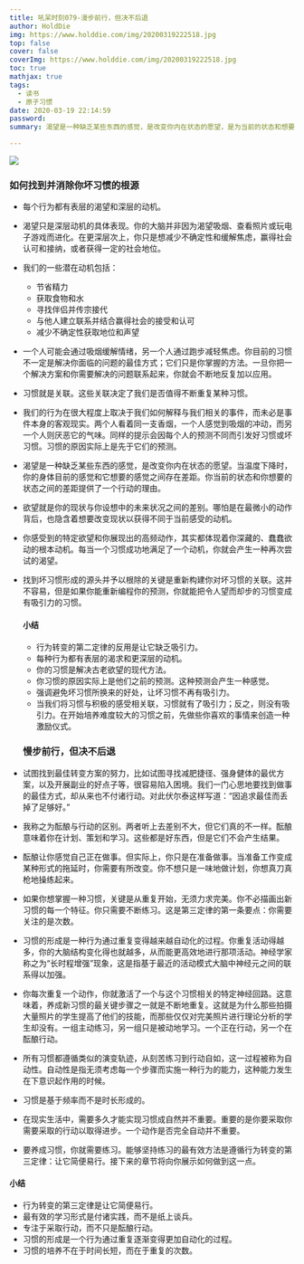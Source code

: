 ```yaml
---
title: 吼呆时刻079-漫步前行，但决不后退
author: HoldDie
img: https://www.holddie.com/img/20200319222518.jpg
top: false
cover: false
coverImg: https://www.holddie.com/img/20200319222518.jpg
toc: true
mathjax: true
tags:
  - 读书
  - 原子习惯
date: 2020-03-19 22:14:59
password:
summary: 渴望是一种缺乏某些东西的感觉，是改变你内在状态的愿望，是为当前的状态和想要的状态之间的差距提供了一个行动的理由。

---
```


![](https://www.holddie.com/img/20200319222518.jpg)

### 如何找到并消除你坏习惯的根源

- 每个行为都有表层的渴望和深层的动机。

- 渴望只是深层动机的具体表现。你的大脑并非因为渴望吸烟、查看照片或玩电子游戏而进化。在更深层次上，你只是想减少不确定性和缓解焦虑，赢得社会认可和接纳，或者获得一定的社会地位。

- 我们的一些潜在动机包括：

  - 节省精力
  - 获取食物和水
  - 寻找伴侣并传宗接代
  - 与他人建立联系并结合赢得社会的接受和认可
  - 减少不确定性获取地位和声望

- 一个人可能会通过吸烟缓解情绪，另一个人通过跑步减轻焦虑。你目前的习惯不一定是解决你面临的问题的最佳方式；它们只是你掌握的方法。一旦你把一个解决方案和你需要解决的问题联系起来，你就会不断地反复加以应用。

- 习惯就是关联。这些关联决定了我们是否值得不断重复某种习惯。

- 我们的行为在很大程度上取决于我们如何解释与我们相关的事件，而未必是事件本身的客观现实。两个人看着同一支香烟，一个人感觉到吸烟的冲动，而另一个人则厌恶它的气味。同样的提示会因每个人的预测不同而引发好习惯或坏习惯。习惯的原因实际上是先于它们的预测。

- 渴望是一种缺乏某些东西的感觉，是改变你内在状态的愿望。当温度下降时，你的身体目前的感觉和它想要的感觉之间存在差距。你当前的状态和你想要的状态之间的差距提供了一个行动的理由。

- 欲望就是你的现状与你设想中的未来状况之间的差别。哪怕是在最微小的动作背后，也隐含着想要改变现状以获得不同于当前感受的动机。

- 你感受到的特定欲望和你展现出的高频动作，其实都体现着你深藏的、蠢蠢欲动的根本动机。每当一个习惯成功地满足了一个动机，你就会产生一种再次尝试的渴望。

- 找到坏习惯形成的源头并予以根除的关键是重新构建你对坏习惯的关联。这并不容易，但是如果你能重新编程你的预测，你就能把令人望而却步的习惯变成有吸引力的习惯。

  #### 小结

  - 行为转变的第二定律的反用是让它缺乏吸引力。
  - 每种行为都有表层的渴求和更深层的动机。
  - 你的习惯是解决古老欲望的现代方法。
  - 你习惯的原因实际上是他们之前的预测。这种预测会产生一种感觉。
  - 强调避免坏习惯所换来的好处，让坏习惯不再有吸引力。
  - 当我们将习惯与积极的感受相关联，习惯就有了吸引力；反之，则没有吸引力。在开始培养难度较大的习惯之前，先做些你喜欢的事情来创造一种激励仪式。

  

  

  ### 慢步前行，但决不后退

- 试图找到最佳转变方案的努力，比如试图寻找减肥捷径、强身健体的最优方案，以及开展副业的好点子等，很容易陷入困境。我们一门心思地要找到做事的最佳方式，却从来也不付诸行动。对此伏尔泰这样写道：“因追求最佳而丢掉了足够好。”

- 我称之为酝酿与行动的区别。两者听上去差别不大，但它们真的不一样。酝酿意味着你在计划、策划和学习。这些都是好东西，但是它们不会产生结果。

- 酝酿让你感觉自己正在做事。但实际上，你只是在准备做事。当准备工作变成某种形式的拖延时，你需要有所改变。你不想只是一味地做计划，你想真刀真枪地操练起来。

- 如果你想掌握一种习惯，关键是从重复开始，无须力求完美。你不必描画出新习惯的每一个特征。你只需要不断练习。这是第三定律的第一条要点：你需要关注的是次数。

- 习惯的形成是一种行为通过重复变得越来越自动化的过程。你重复活动得越多，你的大脑结构变化得也就越多，从而能更高效地进行那项活动。神经学家称之为“长时程增强”现象，这是指基于最近的活动模式大脑中神经元之间的联系得以加强。

- 你每次重复一个动作，你就激活了一个与这个习惯相关的特定神经回路。这意味着，养成新习惯的最关键步骤之一就是不断地重复。这就是为什么那些拍摄大量照片的学生提高了他们的技能，而那些仅仅对完美照片进行理论分析的学生却没有。一组主动练习，另一组只是被动地学习。一个正在行动，另一个在酝酿行动。

- 所有习惯都遵循类似的演变轨迹，从刻苦练习到行动自如，这一过程被称为自动性。自动性是指无须考虑每一个步骤而实施一种行为的能力，这种能力发生在下意识起作用的时候。

- 习惯是基于频率而不是时长形成的。

- 在现实生活中，需要多久才能实现习惯成自然并不重要。重要的是你要采取你需要采取的行动以取得进步。一个动作是否完全自动并不重要。

- 要养成习惯，你就需要练习。能够坚持练习的最有效方法是遵循行为转变的第三定律：让它简便易行。接下来的章节将向你展示如何做到这一点。

#### 小结

- 行为转变的第三定律是让它简便易行。
- 最有效的学习形式是付诸实践，而不是纸上谈兵。
- 专注于采取行动，而不只是酝酿行动。
- 习惯的形成是一个行为通过重复逐渐变得更加自动化的过程。
- 习惯的培养不在于时间长短，而在于重复的次数。